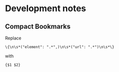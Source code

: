 # Development notes

## Compact Bookmarks

Replace

```
\{\n\s*("element": ".*",)\n\s*("url": ".*")\n\s*\}
```

with

```
{$1 $2}
```
